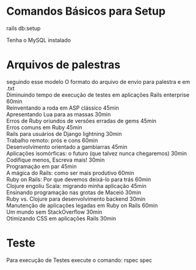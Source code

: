 <h1>Comandos Básicos para Setup</h1>
<p>rails db:setup </p>
<p>Tenha o MySQL instalado </p>

<h1>Arquivos de palestras</h1>
seguindo esse modelo
O formato do arquivo de envio para palestra e em .txt 
<br>
Diminuindo tempo de execução de testes em aplicações Rails enterprise 60min
<br>
Reinventando a roda em ASP clássico 45min
<br>
Apresentando Lua para as massas 30min
<br>
Erros de Ruby oriundos de versões erradas de gems 45min
<br>
Erros comuns em Ruby 45min
<br>
Rails para usuários de Django lightning 30min
<br>
Trabalho remoto: prós e cons 60min
<br>
Desenvolvimento orientado a gambiarras 45min
<br>
Aplicações isomórficas: o futuro (que talvez nunca chegaremos) 30min
<br>
Codifique menos, Escreva mais! 30min
<br>
Programação em par 45min
<br>
A mágica do Rails: como ser mais produtivo 60min
<br>
Ruby on Rails: Por que devemos deixá-lo para trás 60min
<br>
Clojure engoliu Scala: migrando minha aplicação 45min
<br>
Ensinando programação nas grotas de Maceió 30min
<br>
Ruby vs. Clojure para desenvolvimento backend 30min
<br>
Manutenção de aplicações legadas em Ruby on Rails 60min
<br>
Um mundo sem StackOverflow 30min
<br>
Otimizando CSS em aplicações Rails 30min
<br>
<h1>Teste</h1>
Para execução de Testes execute o comando: rspec spec
